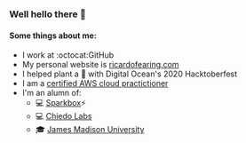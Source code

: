 ### Well hello there 👋

#### Some things about me:
- I work at :octocat:GitHub 
- My personal website is [ricardofearing.com](https://ricardofearing.com)
- I helped plant a 🌲 with Digital Ocean's 2020 Hacktoberfest
- I am a [certified AWS cloud practictioner](https://www.youracclaim.com/badges/caa89c2e-91e8-4996-877d-0382ef1f0096)
- I'm an alumn of:
  - 💻 [Sparkbox](https://seesparkbox.com/)⚡ 
  - 💻 [Chiedo Labs](https://www.generateimpact.com/)
  - 🎓 [James Madison University](https://jmu.edu/)
 
